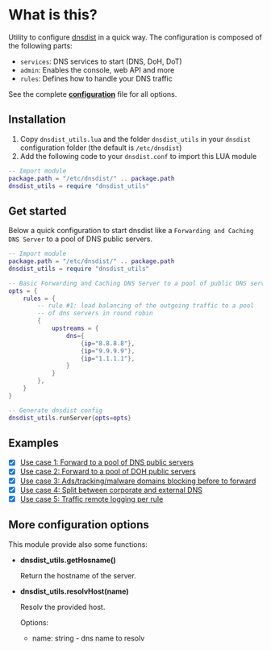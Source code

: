 # What is this?

Utility to configure [dnsdist](https://dnsdist.org/) in a quick way.
The configuration is composed of the following parts:
- `services`: DNS services to start (DNS, DoH, DoT)
- `admin`: Enables the console, web API and more
- `rules`: Defines how to handle your DNS traffic

See the complete **[configuration](./examples/0.dnsdist.conf)** file for all options.

## Installation

1. Copy `dnsdist_utils.lua` and the folder `dnsdist_utils` in your `dnsdist` configuration folder (the default is `/etc/dnsdist`)
4. Add the following code to your `dnsdist.conf` to import this LUA module

```lua
-- Import module
package.path = "/etc/dnsdist/" .. package.path
dnsdist_utils = require "dnsdist_utils"
```
## Get started

Below a quick configuration to start dnsdist like a `Forwarding and Caching DNS Server` to a pool of DNS public servers.

```lua
-- Import module
package.path = "/etc/dnsdist/" .. package.path
dnsdist_utils = require "dnsdist_utils"

-- Basic Forwarding and Caching DNS Server to a pool of public DNS servers
opts = {
    rules = {
        -- rule #1: load balancing of the outgoing traffic to a pool 
        -- of dns servers in round robin 
        { 
            upstreams = { 
                dns={ 
                    {ip="8.8.8.8"}, 
                    {ip="9.9.9.9"},
                    {ip="1.1.1.1"},
                }
            } 
        },
    }
}

-- Generate dnsdist config
dnsdist_utils.runServer{opts=opts}
```

## Examples

- [x] [Use case 1: Forward to a pool of DNS public servers](./examples/1.dnsdist.conf)
- [x] [Use case 2: Forward to a pool of DOH public servers](./examples/2.dnsdist.conf)
- [x] [Use case 3: Ads/tracking/malware domains blocking before to forward](./examples/3.dnsdist.conf)
- [x] [Use case 4: Split between corporate and external DNS](./examples/4.dnsdist.conf)
- [x] [Use case 5: Traffic remote logging per rule](./examples/5.dnsdist.conf)

## More configuration options

This module provide also some functions:

* **dnsdist_utils.getHosname()**

    Return the hostname of the server.

* **dnsdist_utils.resolvHost(name)**

    Resolv the provided host.

    Options:
    - name: string - dns name to resolv